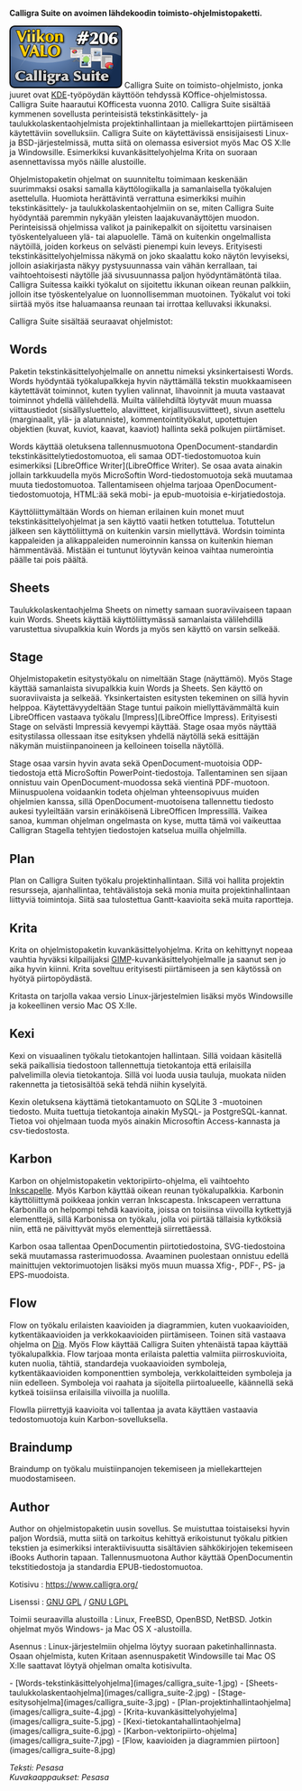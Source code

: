 <!--
Title: Calligra Suite
Week: 4x50
Number: 206
Date: 2014/12/07
Pageimage: valo206-calligra_suite.png
Tags: Linux,FreeBSD,OpenBSD,NetBSD,Taulukkolaskenta,Kuvankäsittely,Tekstinkäsittely,Toimisto
-->
**Calligra Suite on avoimen lähdekoodin toimisto-ohjelmistopaketti.**

![](images/valo206-calligra_suite.png "fig:valo206-calligra_suite.png")
Calligra Suite on toimisto-ohjelmisto, jonka juuret ovat
[KDE](KDE)-työpöydän käyttöön tehdyssä KOffice-ohjelmistossa.
Calligra Suite haarautui KOfficesta vuonna 2010. Calligra Suite sisältää
kymmenen sovellusta perinteisistä tekstinkäsittely- ja
taulukkolaskentaohjelmista projektinhallintaan ja miellekarttojen
piirtämiseen käytettäviin sovelluksiin. Calligra Suite on käytettävissä
ensisijaisesti Linux- ja BSD-järjestelmissä, mutta siitä on olemassa
esiversiot myös Mac OS X:lle ja Windowsille. Esimerkiksi
kuvankäsittelyohjelma Krita on suoraan asennettavissa myös näille
alustoille.

Ohjelmistopaketin ohjelmat on suunniteltu toimimaan keskenään
suurimmaksi osaksi samalla käyttölogiikalla ja samanlaisella työkalujen
asettelulla. Huomiota herättävintä verrattuna esimerkiksi muihin
tekstinkäsittely- ja taulukkolaskentaohjelmiin on se, miten Calligra
Suite hyödyntää paremmin nykyään yleisten laajakuvanäyttöjen muodon.
Perinteisissä ohjelmissa valikot ja painikepalkit on sijoitettu
varsinaisen työskentelyalueen ylä- tai alapuolelle. Tämä on kuitenkin
ongelmallista näytöillä, joiden korkeus on selvästi pienempi kuin
leveys. Erityisesti tekstinkäsittelyohjelmissa näkymä on joko skaalattu
koko näytön levyiseksi, jolloin asiakirjasta näkyy pystysuunnassa vain
vähän kerrallaan, tai vaihtoehtoisesti näytölle jää sivusuunnassa paljon
hyödyntämätöntä tilaa. Calligra Suitessa kaikki työkalut on sijoitettu
ikkunan oikean reunan palkkiin, jolloin itse työskentelyalue on
luonnollisemman muotoinen. Työkalut voi toki siirtää myös itse
haluamaansa reunaan tai irrottaa kelluvaksi ikkunaksi.

Calligra Suite sisältää seuraavat ohjelmistot:

Words
-----

Paketin tekstinkäsittelyohjelmalle on annettu nimeksi yksinkertaisesti
Words. Words hyödyntää työkalupalkkeja hyvin näyttämällä tekstin
muokkaamiseen käytettävät toiminnot, kuten tyylien valinnat, lihavoinnit
ja muuta vastaavat toiminnot yhdellä välilehdellä. Muilta välilehdiltä
löytyvät muun muassa viittaustiedot (sisällysluettelo, alaviitteet,
kirjallisuusviitteet), sivun asettelu (marginaalit, ylä- ja
alatunniste), kommentointityökalut, upotettujen objektien (kuvat,
kuviot, kaavat, kaaviot) hallinta sekä polkujen piirtämiset.

Words käyttää oletuksena tallennusmuotona OpenDocument-standardin
tekstinkäsittelytiedostomuotoa, eli samaa ODT-tiedostomuotoa kuin
esimerkiksi [LibreOffice Writer](LibreOffice Writer). Se osaa
avata ainakin jollain tarkkuudella myös MicroSoftin Word-tiedostomuotoja
sekä muutamaa muuta tiedostomuotoa. Tallentamiseen ohjelma tarjoaa
OpenDocument-tiedostomuotoja, HTML:ää sekä mobi- ja epub-muotoisia
e-kirjatiedostoja.

Käyttöliittymältään Words on hieman erilainen kuin monet muut
tekstinkäsittelyohjelmat ja sen käyttö vaatii hetken totuttelua.
Totuttelun jälkeen sen käyttöliittymä on kuitenkin varsin miellyttävä.
Wordsin toiminta kappaleiden ja alikappaleiden numeroinnin kanssa on
kuitenkin hieman hämmentävää. Mistään ei tuntunut löytyvän keinoa
vaihtaa numerointia päälle tai pois päältä.

Sheets
------

Taulukkolaskentaohjelma Sheets on nimetty samaan suoraviivaiseen tapaan
kuin Words. Sheets käyttää käyttöliittymässä samanlaista välilehdillä
varustettua sivupalkkia kuin Words ja myös sen käyttö on varsin selkeää.

Stage
-----

Ohjelmistopaketin esitystyökalu on nimeltään Stage (näyttämö). Myös
Stage käyttää samanlaista sivupalkkia kuin Words ja Sheets. Sen käyttö
on suoraviivaista ja selkeää. Yksinkertaisten esitysten tekeminen on
sillä hyvin helppoa. Käytettävyydeltään Stage tuntui paikoin
miellyttävämmältä kuin LibreOfficen vastaava työkalu
[Impress](LibreOffice Impress). Erityisesti Stage on selvästi
Impressiä kevyempi käyttää. Stage osaa myös näyttää esitystilassa
ollessaan itse esityksen yhdellä näytöllä sekä esittäjän näkymän
muistiinpanoineen ja kelloineen toisella näytöllä.

Stage osaa varsin hyvin avata sekä OpenDocument-muotoisia ODP-tiedostoja
että MicroSoftin PowerPoint-tiedostoja. Tallentaminen sen sijaan
onnistuu vain OpenDocument-muodossa sekä vientinä PDF-muotoon.
Miinuspuolena voidaankin todeta ohjelman yhteensopivuus muiden ohjelmien
kanssa, sillä OpenDocument-muotoisena tallennettu tiedosto aukesi
tyyleiltään varsin erinäköisenä LibreOfficen Impressillä. Vaikea sanoa,
kumman ohjelman ongelmasta on kyse, mutta tämä voi vaikeuttaa Calligran
Stagella tehtyjen tiedostojen katselua muilla ohjelmilla.

Plan
----

Plan on Calligra Suiten työkalu projektinhallintaan. Sillä voi hallita
projektin resursseja, ajanhallintaa, tehtävälistoja sekä monia muita
projektinhallintaan liittyviä toimintoja. Siitä saa tulostettua
Gantt-kaavioita sekä muita raportteja.

Krita
-----

Krita on ohjelmistopaketin kuvankäsittelyohjelma. Krita on kehittynyt
nopeaa vauhtia hyväksi kilpailijaksi
[GIMP](GIMP)-kuvankäsittelyohjelmalle ja saanut sen jo aika
hyvin kiinni. Krita soveltuu erityisesti piirtämiseen ja sen käytössä on
hyötyä piirtopöydästä.

Kritasta on tarjolla vakaa versio Linux-järjestelmien lisäksi myös
Windowsille ja kokeellinen versio Mac OS X:lle.

Kexi
----

Kexi on visuaalinen työkalu tietokantojen hallintaan. Sillä voidaan
käsitellä sekä paikallisia tiedostoon tallennettuja tietokantoja että
erilaisilla palvelimilla olevia tietokantoja. Sillä voi luoda uusia
tauluja, muokata niiden rakennetta ja tietosisältöä sekä tehdä niihin
kyselyitä.

Kexin oletuksena käyttämä tietokantamuoto on SQLite 3 -muotoinen
tiedosto. Muita tuettuja tietokantoja ainakin MySQL- ja
PostgreSQL-kannat. Tietoa voi ohjelmaan tuoda myös ainakin Microsoftin
Access-kannasta ja csv-tiedostosta.

Karbon
------

Karbon on ohjelmistopaketin vektoripiirto-ohjelma, eli vaihtoehto
[Inkscapelle](Inkscape). Myös Karbon käyttää oikean reunan
työkalupalkkia. Karbonin käyttöliittymä poikkeaa jonkin verran
Inkscapesta. Inkscapeen verrattuna Karbonilla on helpompi tehdä
kaavioita, joissa on toisiinsa viivoilla kytkettyjä elementtejä, sillä
Karbonissa on työkalu, jolla voi piirtää tällaisia kytköksiä niin, että
ne päivittyvät myös elementtejä siirrettäessä.

Karbon osaa tallentaa OpenDocumentin piirtotiedostoina, SVG-tiedostoina
sekä muutamassa rasterimuodossa. Avaaminen puolestaan onnistuu edellä
mainittujen vektorimuotojen lisäksi myös muun muassa Xfig-, PDF-, PS- ja
EPS-muodoista.

Flow
----

Flow on työkalu erilaisten kaavioiden ja diagrammien, kuten
vuokaavioiden, kytkentäkaavioiden ja verkkokaavioiden piirtämiseen.
Toinen sitä vastaava ohjelma on [Dia](Dia). Myös Flow käyttää
Calligra Suiten yhtenäistä tapaa käyttää työkalupalkkia. Flow tarjoaa
monta erilaista palettia valmiita piirroskuvioita, kuten nuolia, tähtiä,
standardeja vuokaavioiden symboleja, kytkentäkaavioiden komponenttien
symboleja, verkkolaitteiden symboleja ja niin edelleen. Symboleja voi
raahata ja sijoitella piirtoalueelle, käännellä sekä kytkeä toisiinsa
erilaisilla viivoilla ja nuolilla.

Flowlla piirrettyjä kaavioita voi tallentaa ja avata käyttäen vastaavia
tedostomuotoja kuin Karbon-sovelluksella.

Braindump
---------

Braindump on työkalu muistiinpanojen tekemiseen ja miellekarttejen
muodostamiseen.

Author
------

Author on ohjelmistopaketin uusin sovellus. Se muistuttaa toistaiseksi
hyvin paljon Wordsiä, mutta siitä on tarkoitus kehittyä erikoistunut
työkalu pitkien tekstien ja esimerkiksi interaktiivisuutta sisältävien
sähkökirjojen tekemiseen iBooks Authorin tapaan. Tallennusmuotona Author
käyttää OpenDocumentin tekstitiedostoja ja standardia
EPUB-tiedostomuotoa.

Kotisivu
:   <https://www.calligra.org/>

Lisenssi
:   [GNU GPL](GNU_GPL) / [GNU LGPL](GNU_LGPL)

Toimii seuraavilla alustoilla
:   Linux, FreeBSD, OpenBSD, NetBSD. Jotkin ohjelmat myös Windows- ja
    Mac OS X -alustoilla.

Asennus
:   Linux-järjestelmiin ohjelma löytyy suoraan paketinhallinnasta. Osaan
    ohjelmista, kuten Kritaan asennuspaketit Windowsille tai Mac OS
    X:lle saattavat löytyä ohjelman omalta kotisivulta.

<div class="psgallery" markdown="1">
-   [Words-tekstinkäsittelyohjelma](images/calligra_suite-1.jpg)
-   [Sheets-taulukkolaskentaohjelma](images/calligra_suite-2.jpg)
-   [Stage-esitysohjelma](images/calligra_suite-3.jpg)
-   [Plan-projektinhallintaohjelma](images/calligra_suite-4.jpg)
-   [Krita-kuvankäsittelyohyjelma](images/calligra_suite-5.jpg)
-   [Kexi-tietokantahallintaohjelma](images/calligra_suite-6.jpg)
-   [Karbon-vektoripiirto-ohjelma](images/calligra_suite-7.jpg)
-   [Flow, kaavioiden ja diagrammien
    piirtoon](images/calligra_suite-8.jpg)
</div>

*Teksti: Pesasa* <br />
*Kuvakaappaukset: Pesasa*

